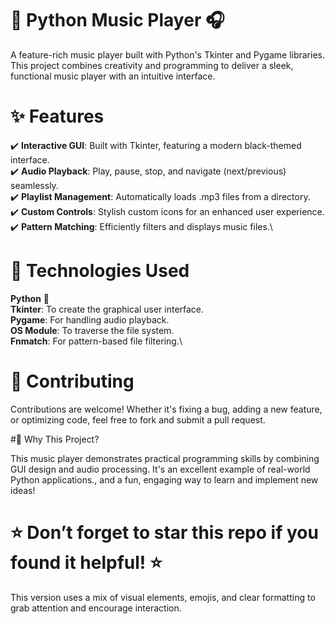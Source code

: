 # 🎵 Python Music Player 🎧

A feature-rich music player built with Python's Tkinter and Pygame libraries. This project combines creativity and programming to deliver a sleek, functional music player with an intuitive interface.

# ✨ Features

✔️ **Interactive GUI**: Built with Tkinter, featuring a modern black-themed interface.\
✔️ **Audio Playback**: Play, pause, stop, and navigate (next/previous) seamlessly.\
✔️ **Playlist Management**: Automatically loads .mp3 files from a directory.\
✔️ **Custom Controls**: Stylish custom icons for an enhanced user experience.\
✔️ **Pattern Matching**: Efficiently filters and displays music files.\

# 🔧 Technologies Used

**Python** 🐍\
**Tkinter**: To create the graphical user interface.\
**Pygame**: For handling audio playback.\
**OS Module**: To traverse the file system.\
**Fnmatch**: For pattern-based file filtering.\

# 🤝 Contributing

Contributions are welcome! Whether it's fixing a bug, adding a new feature, or optimizing code, feel free to fork and submit a pull request.

#🌟 Why This Project?

This music player demonstrates practical programming skills by combining GUI design and audio processing. It's an excellent example of real-world Python applications., and a fun, engaging way to learn and implement new ideas!

# ⭐ Don’t forget to star this repo if you found it helpful! ⭐

This version uses a mix of visual elements, emojis, and clear formatting to grab attention and encourage interaction.
